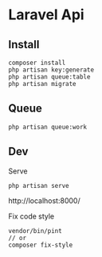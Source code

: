 # Laravel Api

## Install

```shell
composer install
php artisan key:generate
php artisan queue:table
php artisan migrate
```

## Queue

```shell
php artisan queue:work
```

## Dev

Serve

```shell
php artisan serve
```

http://localhost:8000/

Fix code style

```shell
vendor/bin/pint
// or
composer fix-style
```
